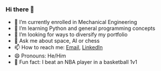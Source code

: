 ### Hi there 👋

- 🔭 I’m currently enrolled in Mechanical Engineering
- 🌱 I’m learning Python and general programming concepts
- 🤔 I’m looking for ways to diversify my portfolio
- 💬 Ask me about space, AI or chess
- 📫 How to reach me: [Email](mailto:keaghan.paterson@queensu.ca),  [LinkedIn](www.linkedin.com/in/keaghanpaterson)
- 😄 Pronouns: He/Him
- 🏀 Fun fact: I beat an NBA player in a basketball 1v1
